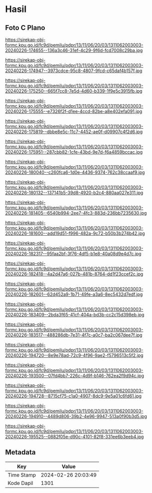 # Hasil

## Foto C Plano

https://sirekap-obj-formc.kpu.go.id/fc9d/pemilu/pdpr/13/11/06/20/03/1311062003003-20240226-174655--136a3c46-31ef-4c29-9f6d-fcd7008c29ba.jpg

https://sirekap-obj-formc.kpu.go.id/fc9d/pemilu/pdpr/13/11/06/20/03/1311062003003-20240226-174947--3973cdce-95c8-4807-9fcd-c65daf4b157f.jpg

https://sirekap-obj-formc.kpu.go.id/fc9d/pemilu/pdpr/13/11/06/20/03/1311062003003-20240226-175250--665f7cc8-7e5d-4d60-b339-1f9e5c3915fb.jpg

https://sirekap-obj-formc.kpu.go.id/fc9d/pemilu/pdpr/13/11/06/20/03/1311062003003-20240226-175555--e7326f2f-d1ee-4ccd-82be-a8e402efa091.jpg

https://sirekap-obj-formc.kpu.go.id/fc9d/pemilu/pdpr/13/11/06/20/03/1311062003003-20240226-175819--dbbe8e5c-11c7-4452-ae0f-d09907c4f2d6.jpg

https://sirekap-obj-formc.kpu.go.id/fc9d/pemilu/pdpr/13/11/06/20/03/1311062003003-20240226-175951--287cbb82-1cfe-43bd-9e7d-f6a4859bccac.jpg

https://sirekap-obj-formc.kpu.go.id/fc9d/pemilu/pdpr/13/11/06/20/03/1311062003003-20240226-180040--c260fca6-1d0e-4436-9374-762c38ccaaf9.jpg

https://sirekap-obj-formc.kpu.go.id/fc9d/pemilu/pdpr/13/11/06/20/03/1311062003003-20240226-180132--137141b5-39d8-4920-b2c4-880aa027e311.jpg

https://sirekap-obj-formc.kpu.go.id/fc9d/pemilu/pdpr/13/11/06/20/03/1311062003003-20240226-181405--6540b994-2ee7-4fc3-883d-236bb7235630.jpg

https://sirekap-obj-formc.kpu.go.id/fc9d/pemilu/pdpr/13/11/06/20/03/1311062003003-20240226-181600--add19d51-f996-482a-9c72-b50b3b274b42.jpg

https://sirekap-obj-formc.kpu.go.id/fc9d/pemilu/pdpr/13/11/06/20/03/1311062003003-20240226-182317--95faa2bf-3f76-4df5-b1e8-40a08d9e4d7c.jpg

https://sirekap-obj-formc.kpu.go.id/fc9d/pemilu/pdpr/13/11/06/20/03/1311062003003-20240226-182418--4a2d47a6-027b-481b-8764-dd1f23ccef2c.jpg

https://sirekap-obj-formc.kpu.go.id/fc9d/pemilu/pdpr/13/11/06/20/03/1311062003003-20240226-182601--62d452a9-1b71-49fe-a3a6-8ec5432d7edf.jpg

https://sirekap-obj-formc.kpu.go.id/fc9d/pemilu/pdpr/13/11/06/20/03/1311062003003-20240226-183409--2bda3f65-41cf-404a-bd3b-cc2c15d398eb.jpg

https://sirekap-obj-formc.kpu.go.id/fc9d/pemilu/pdpr/13/11/06/20/03/1311062003003-20240226-183517--488286db-7e31-4f7c-a0c7-ba2c067dee7f.jpg

https://sirekap-obj-formc.kpu.go.id/fc9d/pemilu/pdpr/13/11/06/20/03/1311062003003-20240226-194720--8e9e78ad-72c9-4f96-9ae2-f5796513c5f2.jpg

https://sirekap-obj-formc.kpu.go.id/fc9d/pemilu/pdpr/13/11/06/20/03/1311062003003-20240226-193500--07fd4bb7-226c-4d9f-b146-762ea2f9d94c.jpg

https://sirekap-obj-formc.kpu.go.id/fc9d/pemilu/pdpr/13/11/06/20/03/1311062003003-20240226-194728--8715cf75-c1a0-4907-8dc9-9e5a01c6fd61.jpg

https://sirekap-obj-formc.kpu.go.id/fc9d/pemilu/pdpr/13/11/06/20/03/1311062003003-20240226-194910--4489d806-39b2-4e96-9947-513a0f90b3d5.jpg

https://sirekap-obj-formc.kpu.go.id/fc9d/pemilu/pdpr/13/11/06/20/03/1311062003003-20240226-195525--0882f05e-d90c-4101-82f8-331ee6b3eeb4.jpg


## Metadata

| Key        | Value               |
| ---------- | ------------------- |
| Time Stamp | 2024-02-26 20:03:49 |
| Kode Dapil | 1301                |



